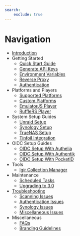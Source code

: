 ```yaml
---
search:
    exclude: true
---
```


# Navigation

- [Introduction](index.md)
- Getting Started
    - [Quick Start Guide](Getting-Started/Quick-Start-Guide.md)
    - [Generate API Keys](Getting-Started/Generate-API-Keys.md)
    - [Environment Variables](Getting-Started/Environment-Variables.md)
    - [Reverse Proxy](Getting-Started/Reverse-Proxy.md)
    - [Authentication](Getting-Started/Authentication.md)
- Platforms and Players
    - [Supported Platforms](Platforms-and-Players/Supported-Platforms.md)
    - [Custom Platforms](Platforms-and-Players/Custom-Platforms.md)
    - [EmulatorJS Player](Platforms-and-Players/EmulatorJS-Player.md)
    - [RuffleRS Player](Platforms-and-Players/RuffleRS-Player.md)
- System Setup Guides
    - [Unraid Setup](System-Setup/Unraid-Setup-Guide.md)
    - [Synology Setup](System-Setup/Synology-Setup-Guide.md)
    - [TrueNAS Setup](System-Setup/TrueNAS-Setup-Guide.md)
    - [Tinfoil Integration](System-Setup/Tinfoil-Integration.md)
- OIDC Setup Guides
    - [OIDC Setup With Authelia](OIDC-Guides/OIDC-Setup-With-Authelia.md)
    - [OIDC Setup With Authentik](OIDC-Guides/OIDC-Setup-With-Authentik.md)
    - [OIDC Setup With PocketID](OIDC-Guides/OIDC-Setup-With-PocketID.md)
- Tools
    - [Igir Collection Manager](Tools/Igir-Collection-Manager.md)
- Maintenance
    - [Scheduled Tasks](Maintenance/Scheduled-Tasks.md)
    - [Upgrading to 3.0](Maintenance/Upgrading-to-3.0.md)
- [Troubleshooting](Troubleshooting/index.md)
    - [Scanning Issues](Troubleshooting/Scanning-Issues.md)
    - [Authentication Issues](Troubleshooting/Authentication-Issues.md)
    - [Synology Issues](Troubleshooting/Synology-Issues.md)
    - [Miscellaneous Issues](Troubleshooting/Miscellaneous-Troubleshooting.md)
- Miscellaneous
    - [FAQs](Miscellaneous/FAQs.md)
    - [Branding Guidelines](Miscellaneous/Brand-Guidelines.md)

